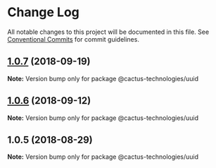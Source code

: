 # Change Log

All notable changes to this project will be documented in this file.
See [Conventional Commits](https://conventionalcommits.org) for commit guidelines.

<a name="1.0.7"></a>
## [1.0.7](https://github.com/CactusTechnologies/cactus-utils/compare/@cactus-technologies/uuid@1.0.6...@cactus-technologies/uuid@1.0.7) (2018-09-19)

**Note:** Version bump only for package @cactus-technologies/uuid





<a name="1.0.6"></a>
## [1.0.6](https://github.com/CactusTechnologies/cactus-utils/compare/@cactus-technologies/uuid@1.0.5...@cactus-technologies/uuid@1.0.6) (2018-09-12)

**Note:** Version bump only for package @cactus-technologies/uuid





<a name="1.0.5"></a>

## 1.0.5 (2018-08-29)

**Note:** Version bump only for package @cactus-technologies/uuid
